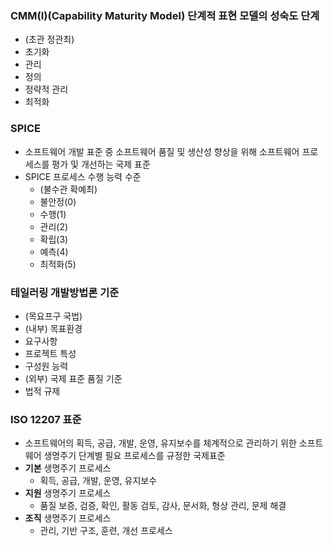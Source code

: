 ### CMM(I)(Capability Maturity Model) 단계적 표현 모델의 성숙도 단계

- (초관 정관최)
- 초기화
- 관리
- 정의
- 정략적 관리
- 최적화

### SPICE

- 소프트웨어 개발 표준 중 소프트웨어 품질 및 생산성 향상을 위해 소프트웨어 프로세스를 평가 및 개선하는 국제 표준
- SPICE 프로세스 수행 능력 수준
    - (불수관 확예최)
    - 불안정(0)
    - 수행(1)
    - 관리(2)
    - 확립(3)
    - 예측(4)
    - 최적화(5)

### 테일러링 개발방법론 기준

- (목요프구 국법)
- (내부) 목표환경
- 요구사항
- 프로젝트 특성
- 구성원 능력
- (외부) 국제 표준 품질 기준
- 법적 규제

### ISO 12207 표준

- 소프트웨어의 획득, 공급, 개발, 운영, 유지보수를 체계적으로 관리하기 위한 소프트웨어 생명주기 단계별 필요 프로세스를 규정한 국제표준
- **기본** 생명주기 프로세스
    - 획득, 공급, 개발, 운영, 유지보수
- **지원** 생명주기 프로세스
    - 품질 보증, 검증, 확인, 활동 검토, 감사, 문서화, 형상 관리, 문제 해결
- **조직** 생명주기 프로세스
    - 관리, 기반 구조, 훈련, 개선 프로세스
